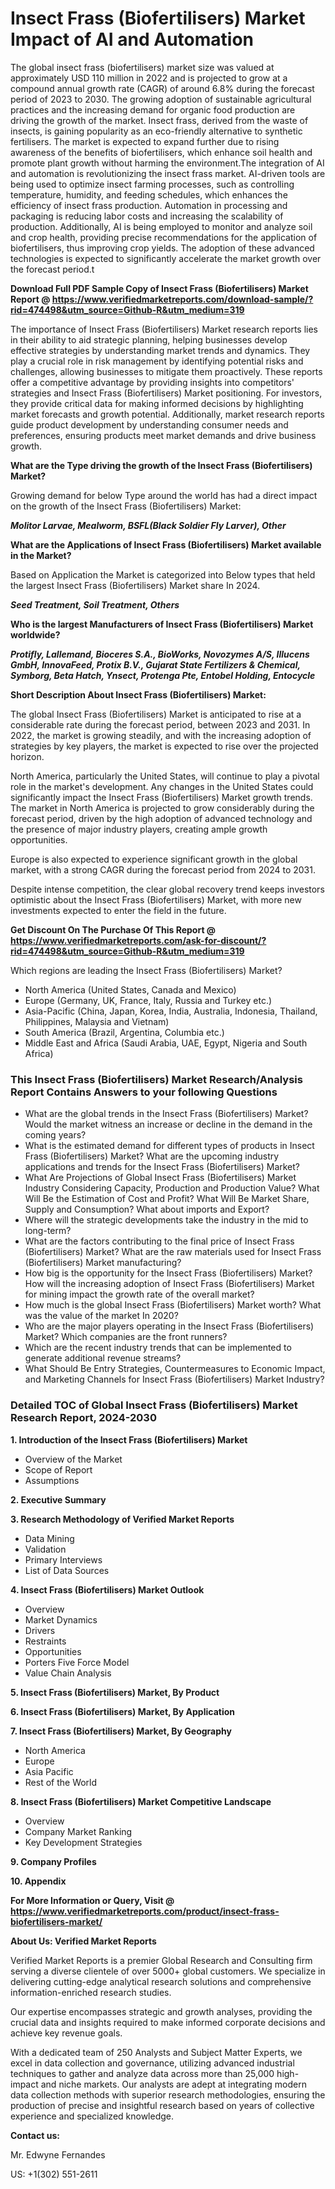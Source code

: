 <meta name="title" content="Global Insect Frass (Biofertilisers) Market Impact of AI and Automation"><meta name="description" content="The global insect frass (biofertilisers) market size was valued at approximately USD 110 million in 2022 and is projected to grow at a compound annual growth rate (CAGR) "><meta name="title" content="Insect Frass (Biofertilisers) Market Size, Share, Scope, Trends, Growth, Opportunities, Analysis, Forecast"><h1>Insect Frass (Biofertilisers) Market Impact of AI and Automation</h1>The global insect frass (biofertilisers) market size was valued at approximately USD 110 million in 2022 and is projected to grow at a compound annual growth rate (CAGR) of around 6.8% during the forecast period of 2023 to 2030. The growing adoption of sustainable agricultural practices and the increasing demand for organic food production are driving the growth of the market. Insect frass, derived from the waste of insects, is gaining popularity as an eco-friendly alternative to synthetic fertilisers. The market is expected to expand further due to rising awareness of the benefits of biofertilisers, which enhance soil health and promote plant growth without harming the environment.The integration of AI and automation is revolutionizing the insect frass market. AI-driven tools are being used to optimize insect farming processes, such as controlling temperature, humidity, and feeding schedules, which enhances the efficiency of insect frass production. Automation in processing and packaging is reducing labor costs and increasing the scalability of production. Additionally, AI is being employed to monitor and analyze soil and crop health, providing precise recommendations for the application of biofertilisers, thus improving crop yields. The adoption of these advanced technologies is expected to significantly accelerate the market growth over the forecast period.t</p><p id="" class=""><strong>Download Full PDF Sample Copy of Insect Frass (Biofertilisers) Market Report @ <a href="https://www.verifiedmarketreports.com/download-sample/?rid=474498&utm_source=Github-R&utm_medium=319" target="_blank">https://www.verifiedmarketreports.com/download-sample/?rid=474498&utm_source=Github-R&utm_medium=319</a></strong></p><p>The importance of&nbsp;Insect Frass (Biofertilisers) Market research reports lies in their ability to aid strategic planning, helping businesses develop effective strategies by understanding market trends and dynamics. They play a crucial role in risk management by identifying potential risks and challenges, allowing businesses to mitigate them proactively. These reports offer a competitive advantage by providing insights into competitors' strategies and Insect Frass (Biofertilisers) Market positioning. For investors, they provide critical data for making informed decisions by highlighting market forecasts and growth potential. Additionally, market research reports guide product development by understanding consumer needs and preferences, ensuring products meet market demands and drive business growth.</p><p><strong>What are the&nbsp;Type driving the growth of the Insect Frass (Biofertilisers) Market?</strong></p><p id="" class="">Growing demand for below Type around the world has had a direct impact on the growth of the Insect Frass (Biofertilisers) Market:</p><em><strong>Molitor Larvae, Mealworm, BSFL(Black Soldier Fly Larver), Other</strong></em></p><strong>What are the&nbsp;Applications&nbsp;of Insect Frass (Biofertilisers) Market available in the Market?</strong></p><p id="" class="">Based on Application the Market is categorized into Below types that held the largest Insect Frass (Biofertilisers) Market share In 2024.</p><em><strong>Seed Treatment, Soil Treatment, Others</strong></em></p><strong>Who is the largest Manufacturers of Insect Frass (Biofertilisers) Market worldwide?</strong></p><p><em><strong>Protifly, Lallemand, Bioceres S.A., BioWorks, Novozymes A/S, Illucens GmbH, InnovaFeed, Protix B.V., Gujarat State Fertilizers & Chemical, Symborg, Beta Hatch, Ynsect, Protenga Pte, Entobel Holding, Entocycle</strong></em></p><p id="" class=""><strong>Short Description About Insect Frass (Biofertilisers) Market:</strong></p><p>The global Insect Frass (Biofertilisers) Market is anticipated to rise at a considerable rate during the forecast period, between 2023 and 2031. In 2022, the market is growing steadily, and with the increasing adoption of strategies by key players, the market is expected to rise over the projected horizon.</p><p>North America, particularly the United States, will continue to play a pivotal role in the market's development. Any changes in the United States could significantly impact the Insect Frass (Biofertilisers) Market growth trends. The market in North America is projected to grow considerably during the forecast period, driven by the high adoption of advanced technology and the presence of major industry players, creating ample growth opportunities.</p><p>Europe is also expected to experience significant growth in the global market, with a strong CAGR during the forecast period from 2024 to 2031.</p><p>Despite intense competition, the clear global recovery trend keeps investors optimistic about the Insect Frass (Biofertilisers) Market, with more new investments expected to enter the field in the future.</p><p id="" class=""><strong>Get Discount On The Purchase Of This Report @ <a href="https://www.verifiedmarketreports.com/ask-for-discount/?rid=474498&utm_source=Github-R&utm_medium=319" target="_blank">https://www.verifiedmarketreports.com/ask-for-discount/?rid=474498&utm_source=Github-R&utm_medium=319</a></strong></p>Which regions are leading the Insect Frass (Biofertilisers) Market?</p><ul><li>North America (United States, Canada and Mexico)</li><li>Europe (Germany, UK, France, Italy, Russia and Turkey etc.)</li><li>Asia-Pacific (China, Japan, Korea, India, Australia, Indonesia, Thailand, Philippines, Malaysia and Vietnam)</li><li>South America (Brazil, Argentina, Columbia etc.)</li><li>Middle East and Africa (Saudi Arabia, UAE, Egypt, Nigeria and South Africa)</li></ul><h3 id="" class="">This Insect Frass (Biofertilisers) Market Research/Analysis Report Contains Answers to your following Questions</h3><ul><li>What are the global trends in the Insect Frass (Biofertilisers) Market? Would the market witness an increase or decline in the demand in the coming years?</li><li>What is the estimated demand for different types of products in Insect Frass (Biofertilisers) Market? What are the upcoming industry applications and trends for the Insect Frass (Biofertilisers) Market?</li><li>What Are Projections of Global Insect Frass (Biofertilisers) Market Industry Considering Capacity, Production and Production Value? What Will Be the Estimation of Cost and Profit? What Will Be Market Share, Supply and Consumption? What about imports and Export?</li><li>Where will the strategic developments take the industry in the mid to long-term?</li><li>What are the factors contributing to the final price of Insect Frass (Biofertilisers) Market? What are the raw materials used for Insect Frass (Biofertilisers) Market manufacturing?</li><li>How big is the opportunity for the Insect Frass (Biofertilisers) Market? How will the increasing adoption of Insect Frass (Biofertilisers) Market for mining impact the growth rate of the overall market?</li><li>How much is the global Insect Frass (Biofertilisers) Market worth? What was the value of the market In 2020?</li><li>Who are the major players operating in the Insect Frass (Biofertilisers) Market? Which companies are the front runners?</li><li>Which are the recent industry trends that can be implemented to generate additional revenue streams?</li><li>What Should Be Entry Strategies, Countermeasures to Economic Impact, and Marketing Channels for Insect Frass (Biofertilisers) Market Industry?</li></ul><h3 id="" class="">Detailed TOC of Global Insect Frass (Biofertilisers) Market Research Report, 2024-2030</h3><p id="" class=""><strong>1. Introduction of the Insect Frass (Biofertilisers) Market</strong></p><ul><li>Overview of the Market</li><li>Scope of Report</li><li>Assumptions</li></ul><p id="" class=""><strong>2. Executive Summary</strong></p><p id="" class=""><strong>3. Research Methodology of Verified Market Reports</strong></p><ul><li>Data Mining</li><li>Validation</li><li>Primary Interviews</li><li>List of Data Sources</li></ul><p id="" class=""><strong>4. Insect Frass (Biofertilisers) Market Outlook</strong></p><ul><li>Overview</li><li>Market Dynamics</li><li>Drivers</li><li>Restraints</li><li>Opportunities</li><li>Porters Five Force Model</li><li>Value Chain Analysis</li></ul><p id="" class=""><strong>5. Insect Frass (Biofertilisers) Market, By Product</strong></p><p id="" class=""><strong>6. Insect Frass (Biofertilisers) Market, By Application</strong></p><p id="" class=""><strong>7. Insect Frass (Biofertilisers) Market, By Geography</strong></p><ul><li>North America</li><li>Europe</li><li>Asia Pacific</li><li>Rest of the World</li></ul><p id="" class=""><strong>8. Insect Frass (Biofertilisers) Market Competitive Landscape</strong></p><ul><li>Overview</li><li>Company Market Ranking</li><li>Key Development Strategies</li></ul><p id="" class=""><strong>9. Company Profiles</strong></p><p id="" class=""><strong>10. Appendix</strong></p><p id="" class=""><strong>For More Information or Query, Visit @ <a href="https://www.verifiedmarketreports.com/product/insect-frass-biofertilisers-market/" target="_blank">https://www.verifiedmarketreports.com/product/insect-frass-biofertilisers-market/</a></strong></p><p id="" class=""><strong>About Us: Verified Market Reports</strong></p><p id="" class="">Verified Market Reports is a premier Global Research and Consulting firm serving a diverse clientele of over 5000+ global customers. We specialize in delivering cutting-edge analytical research solutions and comprehensive information-enriched research studies.</p><p id="" class="">Our expertise encompasses strategic and growth analyses, providing the crucial data and insights required to make informed corporate decisions and achieve key revenue goals.</p><p id="" class="">With a dedicated team of 250 Analysts and Subject Matter Experts, we excel in data collection and governance, utilizing advanced industrial techniques to gather and analyze data across more than 25,000 high-impact and niche markets. Our analysts are adept at integrating modern data collection methods with superior research methodologies, ensuring the production of precise and insightful research based on years of collective experience and specialized knowledge.</p><p id="" class=""><strong>Contact us:</strong></p><p id="" class="">Mr. Edwyne Fernandes</p><p id="" class="">US: +1(302) 551-2611</p>